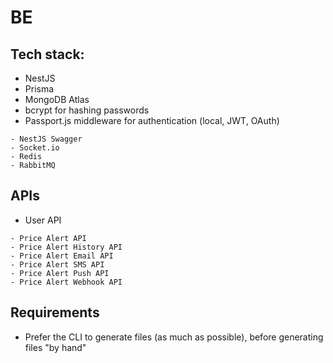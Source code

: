 # BE

## Tech stack:

- NestJS
- Prisma
- MongoDB Atlas
- bcrypt for hashing passwords
- Passport.js middleware for authentication (local, JWT, OAuth)

```undecided
- NestJS Swagger
- Socket.io
- Redis
- RabbitMQ
```

## APIs

- User API

```undecided
- Price Alert API
- Price Alert History API
- Price Alert Email API
- Price Alert SMS API
- Price Alert Push API
- Price Alert Webhook API
```

## Requirements

- Prefer the CLI to generate files (as much as possible), before generating files "by hand"
